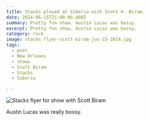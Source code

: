 ```yaml
---
title: Stacks played at Siberia with Scott H. Biram.
date: 2014-06-15T21:00:00.000Z
summary: Pretty fun show. Austin Lucas was bossy.
excerpt: Pretty fun show. Austin Lucas was bossy.
category: rock
image: stacks-flyer-scott-biram-jun-15-2014.jpg
tags:
  - post 
  - New Orleans
  - shows
  - Scott Biram
  - Stacks
  - Siberia

---
```



![Stacks flyer for show with Scott Biram](/static/images/stacks-flyer-scott-biram-jun-15-2014.jpg "Stacks flyer for show with Scott Biram")

Austin Lucas was really bossy.

